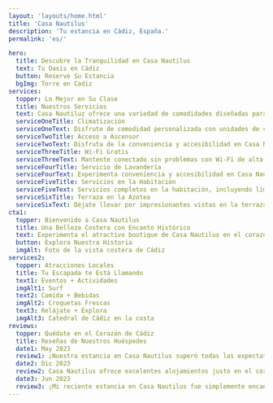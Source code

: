 ```yaml
---
layout: 'layouts/home.html'
title: 'Casa Nautilus'
description: 'Tu estancia en Cádiz, España.'
permalink: 'es/'

hero:
  title: Descubre la Tranquilidad en Casa Nautilus
  text: Tu Oasis en Cádiz
  button: Reserve Su Estancia
  bgImg: Torre en Cadiz
services:
  topper: Lo Mejor en Su Clase
  title: Nuestros Servicios
  text: Casa Nautiluz ofrece una variedad de comodidades diseñadas para mejorar la comodidad y conveniencia de los huéspedes durante su estancia en Cádiz, España. Desde habitaciones elegantemente decoradas que desprenden encanto y sofisticación hasta un servicio personalizado que anticipa cada necesidad, los huéspedes pueden esperar una experiencia sin contratiempos. Ya sea relajándose en las acogedoras habitaciones o descubriendo la rica historia de Cádiz, Casa Nautiluz promete una escapada memorable en el corazón de esta encantadora ciudad.
  serviceOneTitle: Climatización
  serviceOneText: Disfrute de comodidad personalizada con unidades de calefacción y aire acondicionado en cada habitación, garantizando un ambiente óptimo y acogedor durante toda su estancia en Cádiz.
  serviceTwoTitle: Acceso a Ascensor
  serviceTwoText: Disfruta de la conveniencia y accesibilidad en Casa Nautilus, donde nuestro ascensor garantiza movilidad sin esfuerzo, permitiéndote navegar nuestro hotel boutique con facilidad.
  serviceThreeTitle: Wi-Fi Gratis
  serviceThreeText: Mantente conectado sin problemas con Wi-Fi de alta velocidad gratuito, asegurando que puedas combinar sin esfuerzo tu escapada costera con trabajo o ocio.
  serviceFourTitle: Servicio de Lavandería
  serviceFourText: Experimenta conveniencia y accesibilidad en Casa Nautilus, donde nuestro ascensor garantiza movilidad sin esfuerzo, permitiéndote navegar nuestro hotel boutique con facilidad.
  serviceFiveTitle: Servicios en la Habitación
  serviceFiveText: Servicios completos en la habitación, incluyendo limpieza, conserjería, garantizando una estancia cómoda para los huéspedes en nuestro hotel.
  serviceSixTitle: Terraza en la Azotea
  serviceSixText: Déjate llevar por impresionantes vistas en la terraza en la azotea de Casa Nautilus, ofreciendo vistas impresionantes de Cádiz y el océano.
cta1:
  topper: Bienvenido a Casa Nautilus
  title: Una Belleza Costera con Encanto Histórico
  text: Experimenta el atractivo boutique de Casa Nautilus en el corazón de Cádiz. Relájate en habitaciones diseñadas de forma única que capturan perfectamente la esencia del estilo costero.
  button: Explora Nuestra Historia
  imgAlt: Foto de la vista costera de Cádiz
services2:
  topper: Atracciones Locales
  title: Tu Escapada te Está Llamando
  text1: Eventos + Actividades
  imgAlt1: Surf
  text2: Comida + Bebidas
  imgAlt2: Croquetas Frescas
  text3: Relájate + Explora
  imgAlt3: Catedral de Cádiz en la costa
reviews:
  topper: Quédate en el Corazón de Cádiz
  title: Reseñas de Nuestros Huéspedes
  date1: May 2023
  review1: ¡Nuestra estancia en Casa Nautilus superó todas las expectativas! Nos sorprendió gratamente la tranquilidad y amplitud de la habitación interior a pesar de la falta de una ventana exterior. Estaba impecablemente limpia y equipada con todas las comodidades necesarias, incluyendo aire acondicionado, TV y secador de pelo. La cerveza de bienvenida de cortesía fue un toque atento, y las mañanas en la terraza de la azotea con café fueron serenas.
  date2: Dic 2023
  review2: Casa Nautilus ofrece excelentes alojamientos justo en el corazón de Cádiz. Las habitaciones son limpias, acogedoras y vienen con todos los elementos esenciales para una estancia confortable. Disfrutamos especialmente del tema náutico en todo el hotel, lo que añade encanto. La ubicación no podría ser mejor, a solo unos pasos de la catedral y a solo 10 minutos a pie de la estación de tren.
  date3: Jun 2023
  review3: ¡Mi reciente estancia en Casa Nautilus fue simplemente encantadora! Desde el momento en que llegamos, nos impresionó el encanto boutique y el servicio atento. Nuestra habitación interior, aunque carecía de ventana exterior, proporcionaba un refugio tranquilo y estaba equipada con todas las comodidades necesarias. La terraza de la azotea, con sus vistas cautivadoras, fue uno de los puntos destacados de nuestras mañanas. La atención al detalle del hotel y sus tarifas asequibles realmente lo diferencian.
---
```

